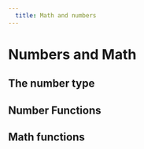 ```yaml
---
  title: Math and numbers
---
```

# Numbers and Math

## The number type

## Number Functions

## Math functions

